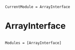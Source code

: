 ```@meta
CurrentModule = ArrayInterface
```

# ArrayInterface

```@index
```

```@autodocs
Modules = [ArrayInterface]
```

